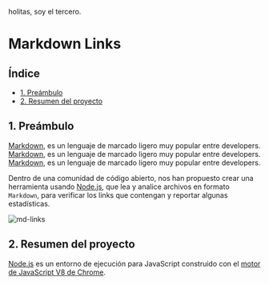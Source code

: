 holitas, soy el tercero.
# Markdown Links

## Índice

- [1. Preámbulo](#1-preámbulo)
- [2. Resumen del proyecto](#2-resumen-del-proyecto)

## 1. Preámbulo

[Markdown](https://es.wikipedia.org/wiki/Markdown), es un lenguaje de marcado
ligero muy popular entre developers.
[Markdown](https://es.wikipedia.org/wiki/Markdown), es un lenguaje de marcado
ligero muy popular entre developers.
[Markdown](https://es.wikipedia.org/wiki/Markdown), es un lenguaje de marcado
ligero muy popular entre developers.

Dentro de una comunidad de código abierto, nos han propuesto crear una
herramienta usando [Node.js](https://nodejs.org/), que lea y analice archivos
en formato `Markdown`, para verificar los links que contengan y reportar
algunas estadísticas.

![md-links](https://user-images.githubusercontent.com/110297/42118443-b7a5f1f0-7bc8-11e8-96ad-9cc5593715a6.jpg)

## 2. Resumen del proyecto

[Node.js](https://nodejs.org/es/) es un entorno de ejecución para JavaScript
construido con el [motor de JavaScript V8 de Chrome](https://developers.google.com/v8/).

